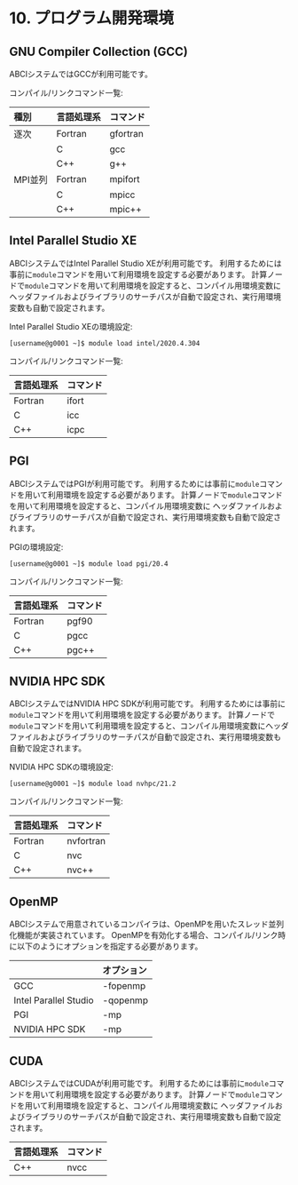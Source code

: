 # 10. プログラム開発環境

## GNU Compiler Collection (GCC)

ABCIシステムではGCCが利用可能です。

コンパイル/リンクコマンド一覧:

| 種別 | 言語処理系 | コマンド |
|:--|:--|:--|
| 逐次 | Fortran | gfortran |
| | C | gcc |
| | C++ | g++ |
| MPI並列 | Fortran | mpifort |
| | C | mpicc |
| | C++ | mpic++ |

## Intel Parallel Studio XE

ABCIシステムではIntel Parallel Studio XEが利用可能です。
利用するためには事前に`module`コマンドを用いて利用環境を設定する必要があります。
計算ノードで`module`コマンドを用いて利用環境を設定すると、コンパイル用環境変数に
ヘッダファイルおよびライブラリのサーチパスが自動で設定され、実行用環境変数も自動で設定されます。

Intel Parallel Studio XEの環境設定:

```
[username@g0001 ~]$ module load intel/2020.4.304
```

コンパイル/リンクコマンド一覧:

| 言語処理系 | コマンド |
|:--|:--|
| Fortran | ifort |
| C | icc |
| C++ | icpc |

## PGI

ABCIシステムではPGIが利用可能です。
利用するためには事前に`module`コマンドを用いて利用環境を設定する必要があります。
計算ノードで`module`コマンドを用いて利用環境を設定すると、コンパイル用環境変数に
ヘッダファイルおよびライブラリのサーチパスが自動で設定され、実行用環境変数も自動で設定されます。

PGIの環境設定:

```
[username@g0001 ~]$ module load pgi/20.4
```

コンパイル/リンクコマンド一覧:

| 言語処理系 | コマンド |
|:--|:--|
| Fortran | pgf90 |
| C | pgcc |
| C++ | pgc++ |

## NVIDIA HPC SDK

ABCIシステムではNVIDIA HPC SDKが利用可能です。
利用するためには事前に`module`コマンドを用いて利用環境を設定する必要があります。
計算ノードで`module`コマンドを用いて利用環境を設定すると、コンパイル用環境変数にヘッダファイルおよびライブラリのサーチパスが自動で設定され、実行用環境変数も自動で設定されます。

NVIDIA HPC SDKの環境設定:

```
[username@g0001 ~]$ module load nvhpc/21.2
```

コンパイル/リンクコマンド一覧:

| 言語処理系 | コマンド |
|:--|:--|
| Fortran | nvfortran |
| C | nvc |
| C++ | nvc++ |

## OpenMP

ABCIシステムで用意されているコンパイラは、OpenMPを用いたスレッド並列化機能が実装されています。
OpenMPを有効化する場合、コンパイル/リンク時に以下のようにオプションを指定する必要があります。

| | オプション |
|:--|:--|
| GCC | -fopenmp |
| Intel Parallel Studio | -qopenmp |
| PGI | -mp |
| NVIDIA HPC SDK | -mp |

## CUDA

ABCIシステムではCUDAが利用可能です。
利用するためには事前に`module`コマンドを用いて利用環境を設定する必要があります。
計算ノードで`module`コマンドを用いて利用環境を設定すると、コンパイル用環境変数に
ヘッダファイルおよびライブラリのサーチパスが自動で設定され、実行用環境変数も自動で設定されます。

| 言語処理系 | コマンド |
|:--|:--|
| C++ | nvcc |
